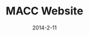---
layout: default
title: MACC Website
video: 
img: /img/macc1.jpg
img2: 
img3: 
date: 2014-2-11
modalId: 1
slug: macc-website
projectDate: March 2014
client: Mount Annan Christian College
service: Web Design

tools: [Sublime Text,Sketch,GitHub]
values: [50,30,20]

code: [HTML,CSS,PHP,JavaScript]
codeValue: [30,30,25,15]

brief: After undertaking a corporate image rebrand, the company that I work for, Mount Annan Christian College (MACC), approached me and asked me to redesign their website using their new identity and style guide. Requests made by the client included&#58; <ol><li>To have a modern aesthetic</li><li>To reflect the new school logo</li><li>To be user editable</li></ol>
execution: Based on the fact that the brief required the website to be user editable I opted to create a website based off the WordPress content management system and build a theme around this platform. Doing so caused me to learn a great deal about the Wordpress framework along with the PHP programming language. This will undoubtably come in handy again.<br>What resulted was a highly functional, user editable website that was clean, elegant and reflective of the new corporate identity.<br><br>To view the final website please visit&#58; <a href="http://macc.nsw.edu.au">macc.nsw.edu.au</a>
---